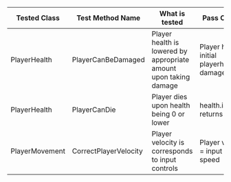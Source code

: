 |Tested Class|Test Method Name|What is tested|Pass Criteria|
|------------|----------------|--------------|-------------|
|PlayerHealth|PlayerCanBeDamaged|Player health is lowered by appropriate amount upon taking damage|Player health = initial playerhealth - damage taken|
|PlayerHealth|PlayerCanDie|Player dies upon health being 0 or lower|health.isAlive() returns false|
|PlayerMovement|CorrectPlayerVelocity|Player velocity is corresponds to input controls|Player velocity = input * base speed|
